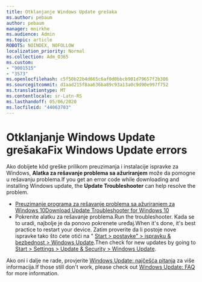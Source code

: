 ```yaml
---
title: Otklanjanje Windows Update grešaka
ms.author: pebaum
author: pebaum
manager: mnirkhe
ms.audience: Admin
ms.topic: article
ROBOTS: NOINDEX, NOFOLLOW
localization_priority: Normal
ms.collection: Adm_O365
ms.custom:
- "9001515"
- "3573"
ms.openlocfilehash: c5f50b22b4d665c6af0d0bbcb901d79657f2b306
ms.sourcegitcommit: d1aad215f8aa636ba89c93a13a0c9d90e997f752
ms.translationtype: MT
ms.contentlocale: sr-Latn-RS
ms.lasthandoff: 05/06/2020
ms.locfileid: "44063703"
---
```

# <a name="fix-windows-update-errors"></a><span data-ttu-id="c3780-102">Otklanjanje Windows Update grešaka</span><span class="sxs-lookup"><span data-stu-id="c3780-102">Fix Windows Update errors</span></span>

<span data-ttu-id="c3780-103">Ako dobijete kôd greške prilikom preuzimanja i instalacije ispravke za Windows, **Alatka za rešavanje problema sa ažuriranjem** može da pomogne u rešavanju problema.</span><span class="sxs-lookup"><span data-stu-id="c3780-103">If you get an error code while downloading and installing Windows update, the **Update Troubleshooter** can help resolve the problem.</span></span>

- [<span data-ttu-id="c3780-104">Preuzimanje programa za rešavanje problema sa ažuriranjem za Windows 10</span><span class="sxs-lookup"><span data-stu-id="c3780-104">Download Update Troubleshooter for Windows 10</span></span>](https://support.microsoft.com/help/4027322/windows-update-troubleshooter)
- <span data-ttu-id="c3780-105">Pokrenite alatku za rešavanje problema.</span><span class="sxs-lookup"><span data-stu-id="c3780-105">Run the troubleshooter.</span></span> <span data-ttu-id="c3780-106">Kada se to uradi, najbolje je da ponovo pokrenete uređaj.</span><span class="sxs-lookup"><span data-stu-id="c3780-106">When it's done, it's best practice to restart your device.</span></span> <span data-ttu-id="c3780-107">Zatim proverite da li postoje nove ispravke tako što ćete otići na " [Start > postavke" > ispravku & bezbednost > Windows Update](ms-settings:windowsupdate).</span><span class="sxs-lookup"><span data-stu-id="c3780-107">Then check for new updates by going to [Start > Settings > Update & Security > Windows Update](ms-settings:windowsupdate).</span></span>

<span data-ttu-id="c3780-108">Ako oni i dalje ne rade, provjerite [Windows Update: najčešća pitanja](https://support.microsoft.com/help/12373/windows-update-faq) za više informacija.</span><span class="sxs-lookup"><span data-stu-id="c3780-108">If those still don't work, please check out [Windows Update: FAQ](https://support.microsoft.com/help/12373/windows-update-faq) for more information.</span></span>
